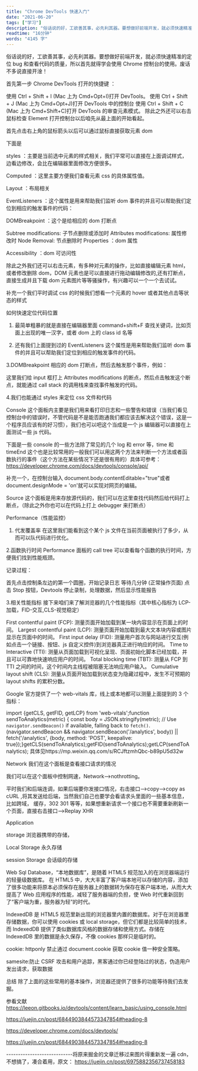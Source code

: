 ```yaml
---
title: "Chrome DevTools 快速入门"
date: "2021-06-20"
tags: ["学习"]
description: "俗话说的好，工欲善其事，必先利其器。要想做好前端开发，就必须快速精准的定位bug和查看代码的质量，所以首先就得学会使用Chrome控制台的使用."
readtime: "16分钟"
words: "4145 字"
---
```


<!--more-->

俗话说的好，工欲善其事，必先利其器。要想做好前端开发，就必须快速精准的定位 bug 和查看代码的质量，所以首先就得学会使用 Chrome 控制台的使用。废话不多说直接开淦！

首先第一步 Chrome DevTools 打开的快捷键 ：

使用 Ctrl + Shift + I (Mac 上为 Cmd+Opt+I)打开 DevTools。
使用 Ctrl + Shift + J (Mac 上为 Cmd+Opt+J)打开 DevTools 中的控制台
使用 Ctrl + Shift + C (Mac 上为 Cmd+Shift+C)打开 DevTools 的审查元素模式。
除此之外还可以右击鼠标检查
Element
打开控制台以后咱先从最上面的开始看起。

首先点击右上角的鼠标箭头以后可以通过鼠标直接获取元素 dom

下面是

styles ：主要是当前选中元素的样式相关，我们平常可以直接在上面调试样式，边看边修改，会比在编辑器里面修改方便很多。

Computed ：这里主要方便我们查看元素 css 的具体属性值。

Layout ：布局相关

EventListeners ：这个属性是用来帮助我们监听 dom 事件的并且可以帮助我们定位到相应的触发事件的代码：

DOMBreakpoint ：这个是给相应的 dom 打断点

Subtree modifications: 子节点删除或添加时
Attributes modifications: 属性修改时
Node Removal: 节点删除时
Properties ：dom 属性

Accessibility ：dom 可访问性

除此之外我们还可以右击元素，有多种对元素的操作，比如直接编辑元素 html，或者修改删除 dom，DOM 元素也是可以直接进行拖动编辑修改的,还有打断点，直接生成并且下载 dom 元素图片等等骚操作，有兴趣可以一个一个去试试。

补充一个我们平时调试 css 的时候我们想看一个元素的 hover 或者其他点击等状态的样式

如何快速定位代码位置

1. 最简单粗暴的就是直接在编辑器里面 command+shift+F 查找关键词，比如页面上出现的唯一汉字，或者 dom 上的 class id 名等

2. 还有我们上面提到过的 EventListeners 这个属性是用来帮助我们监听 dom 事件的并且可以帮助我们定位到相应的触发事件的代码。

3.DOMBreakpoint 相应的 dom 打断点，然后去触发那个事件，例如：

这里我们给 input 框打上 Attributes modifications 的断点，然后点击触发这个断点，就能通过 call stack 的调用栈来查找事件触发的代码。

4.我们也能通过 styles 来定位 css 文件和代码

Console
这个面板内主要是我们用来看打印日志和一些警告和错误（当我们看见控制台中的错误时，不管代码是不是能否跑通我们都应该去解决这个错误，这是一个程序员应该有的好习惯），我们也可以吧这个当成是一个 js 编辑器可以直接在上面测试一些 js 代码。

下面是一些 console 的一些方法除了常见的几个 log 和 error 等，time 和 timeEnd 这个也是比较常用的一般我们可以用这两个方法来判断一个方法或者函数执行的事件（这个方法在某些情况下还是很有用的）具体可参考：https://developer.chrome.com/docs/devtools/console/api/

补充一个，在控制台输入 document.body.contentEditable="true"或者 document.designMode = 'on'就可以实现对网页的编辑。

Source
这个面板是用来存放源代码的，我们可以在这里查找代码然后给代码打上断点，（除此之外你也可以在代码上打上 debugger 来打断点）

Performance（性能监控）

1. 代发覆盖率
   在这里我们能看到这个某个 js 文件在当前页面被执行了多少，从而可以队代码进行优化。

2.函数执行时间
Performance 面板的 call tree 可以查看每个函数的执行时间，方便我们找到性能瓶颈。

记录过程：

首先点击控制条左边的第一个圆圈，开始记录日志
等待几分钟 (正常操作页面)
点击 Stop 按钮，Devtools 停止录制，处理数据，然后显示性能报告

3.相关性能指标
接下来咱们来了解浏览器的几个性能指标（其中核心指标为 LCP-加载，FID-交互,CLS-视觉稳定）

First contentful paint (FCP): 测量页面开始加载到某一块内容显示在页面上的时间。
Largest contentful paint (LCP): 测量页面开始加载到最大文本块内容或图片显示在页面中的时间。
First input delay (FID): 测量用户首次与网站进行交互(例如点击一个链接、按钮、js 自定义控件)到浏览器真正进行响应的时间。
Time to Interactive (TTI): 测量从页面加载到可视化呈现、页面初始化脚本已经加载，并且可以可靠地快速响应用户的时间。
Total blocking time (TBT): 测量从 FCP 到 TTI 之间的时间，这个时间内主线程被阻塞无法响应用户输入。
Cumulative layout shift (CLS): 测量从页面开始加载到状态变为隐藏过程中，发生不可预期的 layout shifts 的累积分数。

Google 官方提供了一个 web-vitals 库，线上或本地都可以测量上面提到的 3 个指标：

import {getCLS, getFID, getLCP} from 'web-vitals';function sendToAnalytics(metric) { const body = JSON.stringify(metric); // Use `navigator.sendBeacon()` if available, falling back to `fetch()`. (navigator.sendBeacon && navigator.sendBeacon('/analytics', body)) || fetch('/analytics', {body, method: 'POST', keepalive: true});}getCLS(sendToAnalytics);getFID(sendToAnalytics);getLCP(sendToAnalytics);
具体见https://mp.weixin.qq.com/s/RCJftzmhQbc-b89pU5d32w

Network
我们在这个面板是查看接口请求的情况

我们可以在这个面板中控制网速，Network-->nothrotting。

平时我们和后端连调，如果后端要你发接口情况，右击接口-->copy-->copy as cURL ,将其发送给后端，当然我们自己也要学会看请求头里面的一些基本信息，比如跨域， 缓存，302 301 等等，如果想重新请求一个接口也不需要重新刷新一个页面，直接右击接口-->Replay XHR

Application

storage 浏览器携带的存储，

Local Storage 永久存储

session Storage 会话级的存储

Web Sql Database，“本地数据库”，是随着 HTML5 规范加入的在浏览器端运行的轻量级数据库。 在 HTML5 中，大大丰富了客户端本地可以存储的内容，添加了很多功能来将原本必须保存在服务器上的数据转为保存在客户端本地，从而大大提高了 Web 应用程序的性能，减轻了服务器端的负担，使 Web 时代重新回到了“客户端为重，服务器为轻”的时代。

IndexedDB 是 HTML5 规范里新出现的浏览器里内置的数据库。对于在浏览器里存储数据，你可以使用 cookies 或 local storage，但它们都是比较简单的技术，而 IndexedDB 提供了类似数据库风格的数据存储和使用方式。存储在 IndexedDB 里的数据是永久保存，不像 cookies 那样只是临时的。

cookie: httponly 禁止通过 document.cookie 获取 cookie 值一种安全策略。

samesite:防止 CSRF 攻击和用户追踪，黑客通过你已经登陆过的状态，伪造用户发出请求，获取数据

总结
除了上面的这些常用的基本操作，浏览器还提供了很多的功能等待我们去发掘。

参看文献
https://leeon.gitbooks.io/devtools/content/learn_basic/using_console.html

https://juejin.cn/post/6844903844573347854#heading-8

https://developer.chrome.com/docs/devtools/

https://juejin.cn/post/6844903844573347854#heading-8

----------------------------将原来掘金的文章迁移过来图片得重新发一遍 cdn，不想搞了，凑合着用，原文： https://juejin.cn/post/6975882356737458183
